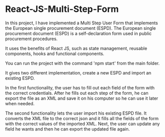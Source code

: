 # React-JS-Multi-Step-Form

In this project, I have implemented a Multi Step User Form that implements the European single procurement document (ESPD). The European single procurement document (ESPD) is a self-declaration form used in public procurement procedures. 

It uses the benefits of React JS, such as state management, reusable components, hooks and functional components. 

You can run the project with the command 'npm start' from the main folder.

It gives two different implementation, create a new ESPD and import an existing ESPD.

In the first functionality, the user has to fill out each field of the form with the correct credentials. After he fills out each step of the form, he can export the file as an XML and save it on his computer so he can use it later when needed.

The second functionality lets the user import his existing ESPD file. It converts the XML file to the correct json and it fills all the fields of the form with the correct values of the imported XML. Next, the user can update any field he wants and then he can export the updated file again.
